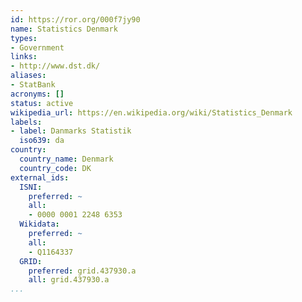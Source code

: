 ```yaml
---
id: https://ror.org/000f7jy90
name: Statistics Denmark
types:
- Government
links:
- http://www.dst.dk/
aliases:
- StatBank
acronyms: []
status: active
wikipedia_url: https://en.wikipedia.org/wiki/Statistics_Denmark
labels:
- label: Danmarks Statistik
  iso639: da
country:
  country_name: Denmark
  country_code: DK
external_ids:
  ISNI:
    preferred: ~
    all:
    - 0000 0001 2248 6353
  Wikidata:
    preferred: ~
    all:
    - Q1164337
  GRID:
    preferred: grid.437930.a
    all: grid.437930.a
...
```

